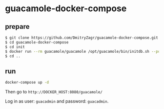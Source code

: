# guacamole-docker-compose

## prepare

```bash
$ git clone https://github.com/DmitryZagr/guacamole-docker-compose.git
$ cd guacamole-docker-compose
$ cd init 
$ docker run --rm guacamole/guacamole /opt/guacamole/bin/initdb.sh --postgres > initdb.sql
$ cd ..
```

## run

```bash
docker-compose up -d
```

Then go to `http://DOCKER_HOST:8080/guacamole/`

Log in as user: `guacadmin` and password: `guacadmin`.
